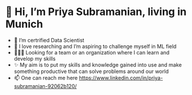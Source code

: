 # 👋 Hi, I’m Priya Subramanian, living in Munich
- 🌱 I’m certrified Data Scientist
- 💞️ I love researching and I’m aspiring to challenge myself in ML field
- 🧑‍🤝‍🧑 Looking for a team or an organization where I can learn and develop my skills
- ✨ My aim is to put my skills and knowledge gained into use and make something productive that can solve problems around our world
- 📫 One can reach me here https://www.linkedin.com/in/priya-subramanian-92062b120/
<!---
psub86/psub86 is a ✨ special ✨ repository because its `README.md` (this file) appears on your GitHub profile.
You can click the Preview link to take a look at your changes.
--->
